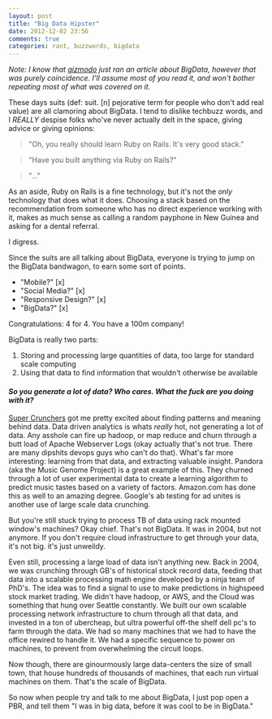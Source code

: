 ```yaml
---
layout: post
title: "Big Data Hipster"
date: 2012-12-02 23:56
comments: true
categories: rant, buzzwords, bigdata 
---
```

*Note: I know that [gizmodo][giz] just ran an article about BigData, however that was purely coincidence. I'll assume most of you read it, and won't bother repeating most of what was covered on it.*

These days suits (def: suit. [n] pejorative term for people who don't add real value) are all clamoring about BigData. I tend to dislike techbuzz words, and I *REALLY* despise folks who've never actually delt in the space, giving advice or giving opinions:

> "Oh, you really should learn Ruby on Rails. It's very good stack." 

> "Have you built anything via Ruby on Rails?"

> "..."

As an aside, Ruby on Rails is a fine technology, but it's not the *only* technology that does what it does. Choosing a stack based on the recommendation from someone who has no direct experience working with it, makes as much sense as calling a random payphone in New Guinea and asking for a dental referral.

I digress.

Since the suits are all talking about BigData, everyone is trying to jump on the BigData bandwagon, to earn some sort of points. 

* "Mobile?" [x] 
* "Social Media?" [x]
* "Responsive Design?" [x]
* "BigData?" [x] 

Congratulations: 4 for 4. You have a 100m company! 

BigData is really two parts:

1. Storing and processing large quantities of data, too large for standard scale computing
1. Using that data to find information that wouldn't otherwise be available

#### *So you generate a lot of data? Who cares. What the fuck are you doing with it?*

[Super Crunchers][crunch] got me pretty excited about finding patterns and meaning behind data. Data driven analytics is whats *really* hot, not generating a lot of data. Any asshole can fire up hadoop, or map reduce and churn through a butt load of Apache Webserver Logs (okay actually that's not true. There are many dipshits devops guys who can't do that). What's far more interesting: learning from that data, and extracting valuable insight. Pandora (aka the Music Genome Project) is a great example of this. They churned through a lot of user experimental data to create a learning algorithm to predict music tastes based on a variety of factors. Amazon.com has done this as well to an amazing degree. Google's ab testing for ad unites is another use of large scale data crunching.

But you're still stuck trying to process TB of data using rack mounted window's machines? Okay chief. That's not BigData. It was in 2004, but not anymore. If you don't require cloud infrastructure to get through your data, it's not big. it's just unweildy.

Even still, processing a large load of data isn't anything new. Back in 2004, we was crunching through GB's of historical stock record data, feeding that data into a scalable processing math engine developed by a ninja team of PhD's. The idea was to find a signal to use to make predictions in highspeed stock market trading. We didn't have hadoop, or AWS, and the Cloud was something that hung over Seattle constantly. We built our own scalable processing network infrastructure to churn through all that data, and invested in a ton of ubercheap, but ultra powerful off-the shelf dell pc's to farm through the data. We had so many machines that we had to have the office rewired to handle it. We had a specific sequence to power on machines, to prevent from overwhelming the circuit loops.

Now though, there are ginourmously large data-centers the size of small town, that house hundreds of thousands of machines, that each run virtual machines on them. That's the scale of BigData. 

So now when people try and talk to me about BigData, I just pop open a PBR, and tell them "I was in big data, before it was cool to be in BigData."


[giz]: http://gizmodo.com/5964737/what-is-big-data "Gizmodo"
[crunch]: http://www.amazon.com/Super-Crunchers-Thinking-Numbers-Smart/dp/0553384732 "Super Crunchers"

